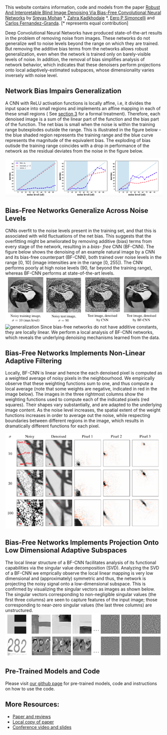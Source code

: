 This website contains information, code and models from the paper [Robust And Interpretable Blind Image Denoising Via Bias-Free Convolutional Neural Networks](https://arxiv.org/abs/1906.05478) by [Sreyas Mohan](https://sreyas-mohan.github.io) \*, [Zahra Kadkhodaie](https://www.linkedin.com/in/zahra-kadkhodaie-1b415680) \*, [Eero P Simoncelli](https://www.cns.nyu.edu/~eero/) and [Carlos Fernandez-Granda](https://cims.nyu.edu/~cfgranda/). [\* represents equal contribution]

Deep Convolutional Neural Networks have produced state-of-the-art results in the problem of removing noise from images. These networks do not generalize well to noise levels beyond the range on which they are trained. But removing the additive bias terms from the networks allows robust generalization, even when the network is trained only on barely-visible levels of noise. In addition, the removal of bias simplifies analysis of network behavior, which indicates that these denoisers perform projections onto local adaptively-estimated subspaces, whose dimensionality varies inversely with noise level.

## Network Bias Impairs Generalization

A CNN with ReLU activation functions is locally affine, i.e, it divides the input space into small regions and implements an affine mapping in each of these small regions ( See [section 3](https://arxiv.org/pdf/1906.05478.pdf) for a formal treatment). Therefore, each denoised image is a sum of the linear part of the function and the bias part of the function. The net bias is small when the noise is within the training range butexplodes outside the range. This is illustrated in the figure below - the blue shaded region represents the training range and the blue curve represents the magnitude of the equivalent bias. The exploding of bias outisde the training range coincides with a drop in performance of the network as the residual deviates from the noise in the figure below. 

![bias_overfits](./figures/bias_overfit.png) 

## Bias-Free Networks Generalize Across Noise Levels

CNNs overfit to the noise levels present in the training set, and that this is associated with wild fluctuations of the net bias. This suggests that the overfitting might be ameliorated by removing additive (bias) terms from every stage of the network, resulting in a *bias- free* CNN (BF-CNN). The figure below shows the denoising of an example natural image by a CNN and its bias-free counterpart (BF-CNN), both trained over noise levels in the range [0, 10] (image intensities are in the range [0, 255]). The CNN performs poorly at high noise levels (90, far beyond the training range), whereas BF-CNN performs at state-of-the-art levels.
![generalization](./figures/pigeon_gen.png) 
![generalization](./figures/all_denoised.gif) 
Since bias-free networks do not have additive constants, they are locally linear. We perform a local analysis of BF-CNN networks, which reveals the underlying denoising mechanisms learned from the data.

## Bias-Free Networks Implements Non-Linear Adaptive Filtering

Locally, BF-CNN is linear and hence the each denoised pixel is computed as a weighted average of noisy pixels in the neighbourhood. We empirically observe that these weighting functions sum to one, and thus compute a local average (note that some weights are negative, indicated in red in the image below). The images in the three rightmost columns show the weighting functions used to compute each of the indicated pixels (red squares). Their shapes vary substantially, and are adapted to the underlying image content. As the noise level increases, the spatial extent of the weight functions increases in order to average out the noise, while respecting boundaries between different regions in the image, which results in dramatically different functions for each pixel.

![filters](./figures/tree_filters.png) 

## Bias-Free Networks Implements Projection Onto Low Dimensional Adaptive Subspaces

The local linear structure of a BF-CNN facilitates analysis of its functional capabilities via the singular value decomposition (SVD). Analyzing the SVD of a BF-CNN we emprically observe the local linear mapping is very low dimensional and  (approximately) symmetric and thus, the network is projecting the noisy signal onto a low-dimensional subspace. This is confirmed by visualizing the singular vectors as images as shown below. The singular vectors corresponding to non-negligible singular values (the first three columns) are seen to capture features of the input image; those corresponding to near-zero singular values (the last three columns) are unstructured.
![filters](./figures/svd_vecs.png) 

## Pre-Trained Models and Code
Please visit [our github page](https://labforcomputationalvision.github.io/bias_free_denoising/) for pre-trained models, code and instructions on how to use the code. 

## More Resources:
* [Paper and reviews](https://openreview.net/forum?id=HJlSmC4FPS)
* [Local copy of paper](https://www.cns.nyu.edu/~lcv/pubs/makeAbs.php?loc=MohanKadkhodaie19b)
* [Conference video and slides](https://iclr.cc/virtual/poster_HJlSmC4FPS.html)
